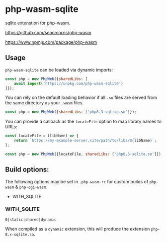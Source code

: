 # php-wasm-sqlite

sqlite extenstion for php-wasm.

https://github.com/seanmorris/php-wasm

https://www.npmjs.com/package/php-wasm

## Usage

`php-wasm-sqlite` can be loaded via dynamic imports:

```javascript
const php = new PhpWeb({sharedLibs: [
    await import('https://unpkg.com/php-wasm-sqlite')
]});
```

You can rely on the default loading behavior if all `.so` files are served from the same directory as your `.wasm` files.

```javascript
const php = new PhpWeb({sharedLibs: ['php8.3-sqlite.so']});
```

You can provide a callback as the `locateFile` option to map library names to URLs:

```javascript
const locateFile = (libName) => {
    return `https://my-example-server.site/path/to/libs/${libName}`;
};

const php = new PhpWeb({locateFile, sharedLibs: ['php8.3-sqlite.so']});
```

## Build options:

The following options may be set in `.php-wasm-rc` for custom builds of `php-wasm` & `php-cgi-wasm`.

* WITH_SQLITE

### WITH_SQLITE

`0|static|shared|dynamic`

When compiled as a `dynamic` extension, this will produce the extension `php-8.𝑥-sqlite.so`.
